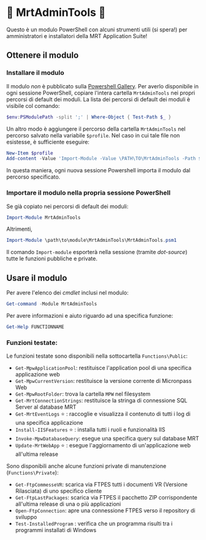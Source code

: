 # :hammer: MrtAdminTools :wrench:
Questo è un modulo PowerShell con alcuni strumenti utili (si spera!) per amministratori e installatori della MRT Application Suite!

## Ottenere il modulo

### Installare il modulo
Il modulo _non_ è pubblicato sulla [Powershell Gallery](https://www.powershellgallery.com/). 
Per averlo disponibile in ogni sessione PowerShell, copiare l'intera cartella `MrtAdminTools` nei propri percorsi di default dei moduli.
La lista dei percorsi di default dei moduli è visibile col comando:
```powershell
$env:PSModulePath -split ';' | Where-Object { Test-Path $_ }
``` 
Un altro modo è aggiungere il percorso della cartella `MrtAdminTools` nel percorso salvato nella variabile `$profile`.
Nel caso in cui tale file non esistesse, è sufficiente eseguire:
```powershell
New-Item $profile
Add-content -Value 'Import-Module -Value \PATH\TO\MrtAdminTools -Path $profile'
```
In questa maniera, ogni nuova sessione Powershell importa il modulo dal percorso specificato.


### Importare il modulo nella propria sessione PowerShell
Se già copiato nei percorsi di default dei moduli:
```powershell
Import-Module MrtAdminTools
```
Altrimenti,
```powershell
Import-Module \path\to\module\MrtAdminTools\MrtAdminTools.psm1
```
Il comando `Import-module` esporterà nella sessione (tramite _dot-source_) tutte le funzioni pubbliche e private.

## Usare il modulo
Per avere l'elenco dei _cmdlet_ inclusi nel modulo:
```powershell
Get-command -Module MrtAdminTools
```
Per avere informazioni e aiuto riguardo ad una specifica funzione:
```powershell
Get-Help FUNCTIONNAME
```

### Funzioni testate:
Le funzioni testate sono disponibili nella sottocartella `Functions\Public`:
* `Get-MpwApplicationPool`: restituisce l'application pool di una specifica applicazione web
* `Get-MpwCurrentVersion`: restituisce la versione corrente di Micronpass Web
* `Get-MpwRootFolder`: trova la cartella `MPW` nel filesystem
* `Get-MrtConnectionStrings`: restituisce la stringa di connessione SQL Server al database MRT
* `Get-MrtEventLogs` :star: : raccoglie e visualizza il contenuto di tutti i log di una specifica applicazione
* `Install-IISFeatures` :star: : installa tutti i ruoli e funzionalità IIS
* `Invoke-MpwDatabaseQuery`: esegue una specifica query sul database MRT
* `Update-MrtWebApp` :star: : esegue l'aggiornamento di un'applicazione web all'ultima release

Sono disponibili anche alcune funzioni private di manutenzione (`Functions\Private`):
* `Get-FtpCommesseVR`: scarica via FTPES tutti i documenti VR (Versione Rilasciata) di uno specifico cliente
* `Get-FtpLastPackages`: scarica via FTPES il pacchetto ZIP corrispondente all'ultima release di una o più applicazioni
* `Open-FtpConnection`: apre una connessione FTPES verso il repository di sviluppo
* `Test-InstalledProgram` : verifica che un programma risulti tra i programmi installati di Windows